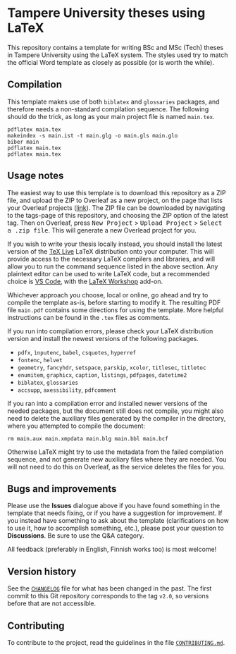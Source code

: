 # Tampere University theses using LaTeX

This repository contains a template for writing BSc and MSc (Tech) theses in Tampere University using the LaTeX system. The styles used try to match the official Word template as closely as possible (or is worth the while).

## Compilation

This template makes use of both `biblatex` and `glossaries` packages, and therefore needs a non-standard compilation sequence. The following should do the trick, as long as your main project file is named `main.tex`.

```
pdflatex main.tex
makeindex -s main.ist -t main.glg -o main.gls main.glo
biber main
pdflatex main.tex
pdflatex main.tex
```

## Usage notes

The easiest way to use this template is to download this repository as a ZIP file, and upload the ZIP to Overleaf as a new project, on the page that lists your Overleaf projects ([link][overleaf-projects]). The ZIP file can be downloaded by navigating to the tags-page of this repository, and choosing the ZIP option of the latest tag. Then on Overleaf, press <kbd>New Project</kbd> > <kbd>Upload Project</kbd> > <kbd>Select a .zip file</kbd>. This will generate a new Overlead project for you.

[overleaf-projects]: https://www.overleaf.com/project

If you wish to write your thesis locally instead, you should install the latest version of the [TeX Live] LaTeX distribution onto your computer. This will provide access to the necessary LaTeX compilers and libraries, and will allow you to run the command sequence listed in the above section. Any plaintext editor can be used to write LaTeX code, but a recommended choice is [VS Code], with the [LaTeX Workshop] add-on.

[TeX Live]: https://www.tug.org/texlive/
[VS Code]: https://code.visualstudio.com
[LaTeX Workshop]: https://marketplace.visualstudio.com/items?itemName=James-Yu.latex-workshop

Whichever approach you choose, local or online, go ahead and try to compile the template as-is, before starting to modify it. The resulting PDF file `main.pdf` contains some directions for using the template. More helpful instructions can be found in the `.tex` files as comments.

If you run into compilation errors, please check your LaTeX distribution version and install the newest versions of the following packages.

* `pdfx`, `ìnputenc`, `babel`, `csquotes`, `hyperref`
* `fontenc`, `helvet`
* `geometry`, `fancyhdr`, `setspace`, `parskip`, `xcolor`, `titlesec`, `titletoc`
* `enumitem`, `graphicx`, `caption`, `listings`, `pdfpages`, `datetime2`
* `biblatex`, `glossaries`
* `accsupp`, `axessibility`, `pdfcomment`

If you ran into a compilation error and installed newer versions of the needed packages, but the document still does not compile, you might also need to delete the auxiliary files generated by the compiler in the directory, where you attempted to compile the document:

	rm main.aux main.xmpdata main.blg main.bbl main.bcf

Otherwise LaTeX might try to use the metadata from the failed compilation sequence, and not generate new auxiliary files where they are needed. You will not need to do this on Overleaf, as the service deletes the files for you.


## Bugs and improvements

Please use the **Issues** dialogue above if you have found something in the template that needs fixing, or if you have a suggestion for improvement. If you instead have something to ask about the template (clarifications on how to use it, how to accomplish something, etc.), please post your question to **Discussions**. Be sure to use the Q&A category.

All feedback (preferably in English, Finnish works too) is most welcome!

## Version history

See the [`CHANGELOG`](./CHANGELOG.md) file for what has been changed in the
past. The first commit to this Git repository corresponds to the tag `v2.0`,
so versions before that are not accessible.

## Contributing

To contribute to the project, read the guidelines in the file
[`CONTRIBUTING.md`](./CONTRIBUTING.md).
